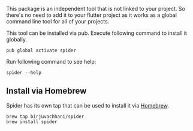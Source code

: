 This package is an independent tool that is not linked to your project. So there's no need to add it to your flutter project as it works as a global command line tool for all of your projects.

This tool can be installed via pub. Execute following command to install it globally.

```shell
pub global activate spider
```

Run following command to see help:

```shell
spider --help
```

## Install via Homebrew

Spider has its own tap that can be used to install it via [Homebrew](https://brew.sh/).

```shell
brew tap birjuvachhani/spider
brew install spider
```

<br/>
